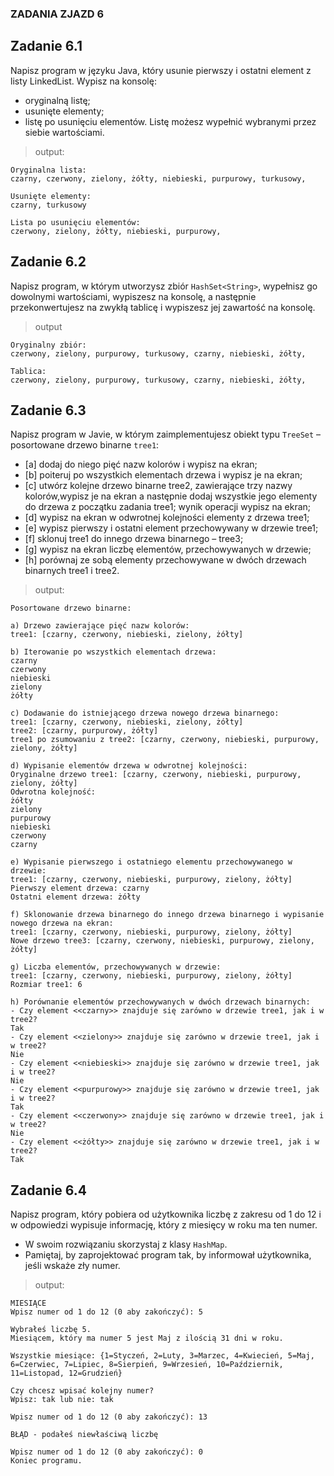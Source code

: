 ### ZADANIA ZJAZD 6

## Zadanie 6.1

Napisz program w języku Java, który usunie pierwszy i ostatni element z listy LinkedList. 
Wypisz na konsolę:
- oryginalną listę;
- usunięte elementy;
- listę po usunięciu elementów.
Listę możesz wypełnić wybranymi przez siebie wartościami.

> output:
```shell
Oryginalna lista:
czarny, czerwony, zielony, żółty, niebieski, purpurowy, turkusowy,

Usunięte elementy:
czarny, turkusowy

Lista po usunięciu elementów:
czerwony, zielony, żółty, niebieski, purpurowy,
```

## Zadanie 6.2

Napisz program, w którym utworzysz zbiór `HashSet<String>`, wypełnisz go dowolnymi wartościami, wypiszesz na konsolę, a następnie przekonwertujesz na zwykłą tablicę i wypiszesz jej zawartość na konsolę.

> output
```shell
Oryginalny zbiór:
czerwony, zielony, purpurowy, turkusowy, czarny, niebieski, żółty,

Tablica:
czerwony, zielony, purpurowy, turkusowy, czarny, niebieski, żółty,
```

## Zadanie 6.3

Napisz program w Javie, w którym zaimplementujesz obiekt typu `TreeSet` – posortowane drzewo binarne `tree1`:
 - [a] dodaj do niego pięć nazw kolorów i wypisz na ekran;
 - [b] poiteruj po wszystkich elementach drzewa i wypisz je na ekran;
 - [c] utwórz kolejne drzewo binarne tree2, zawierające trzy nazwy kolorów,wypisz je na ekran a następnie dodaj wszystkie jego elementy do drzewa z początku zadania tree1; wynik operacji wypisz na ekran;
 - [d] wypisz na ekran w odwrotnej kolejności elementy z drzewa tree1;
 - [e] wypisz pierwszy i ostatni element przechowywany w drzewie tree1;
 - [f] sklonuj tree1 do innego drzewa binarnego – tree3;
 - [g] wypisz na ekran liczbę elementów, przechowywanych w drzewie;
 - [h] porównaj ze sobą elementy przechowywane w dwóch drzewach binarnych tree1 i tree2.

> output:
```shell
Posortowane drzewo binarne:

a) Drzewo zawierające pięć nazw kolorów:
tree1: [czarny, czerwony, niebieski, zielony, żółty]

b) Iterowanie po wszystkich elementach drzewa:
czarny
czerwony
niebieski
zielony
żółty

c) Dodawanie do istniejącego drzewa nowego drzewa binarnego:
tree1: [czarny, czerwony, niebieski, zielony, żółty]
tree2: [czarny, purpurowy, żółty]
tree1 po zsumowaniu z tree2: [czarny, czerwony, niebieski, purpurowy, zielony, żółty]

d) Wypisanie elementów drzewa w odwrotnej kolejności:
Oryginalne drzewo tree1: [czarny, czerwony, niebieski, purpurowy, zielony, żółty]
Odwrotna kolejność:
żółty
zielony
purpurowy
niebieski
czerwony
czarny

e) Wypisanie pierwszego i ostatniego elementu przechowywanego w drzewie:
tree1: [czarny, czerwony, niebieski, purpurowy, zielony, żółty]
Pierwszy element drzewa: czarny
Ostatni element drzewa: żółty

f) Sklonowanie drzewa binarnego do innego drzewa binarnego i wypisanie nowego drzewa na ekran:
tree1: [czarny, czerwony, niebieski, purpurowy, zielony, żółty]
Nowe drzewo tree3: [czarny, czerwony, niebieski, purpurowy, zielony, żółty]

g) Liczba elementów, przechowywanych w drzewie:
tree1: [czarny, czerwony, niebieski, purpurowy, zielony, żółty]
Rozmiar tree1: 6

h) Porównanie elementów przechowywanych w dwóch drzewach binarnych:
- Czy element <<czarny>> znajduje się zarówno w drzewie tree1, jak i w tree2?
Tak
- Czy element <<zielony>> znajduje się zarówno w drzewie tree1, jak i w tree2?
Nie
- Czy element <<niebieski>> znajduje się zarówno w drzewie tree1, jak i w tree2?
Nie
- Czy element <<purpurowy>> znajduje się zarówno w drzewie tree1, jak i w tree2?
Tak
- Czy element <<czerwony>> znajduje się zarówno w drzewie tree1, jak i w tree2?
Nie
- Czy element <<żółty>> znajduje się zarówno w drzewie tree1, jak i w tree2?
Tak
```

## Zadanie 6.4

Napisz program, który pobiera od użytkownika liczbę z zakresu od 1 do 12 i w odpowiedzi wypisuje informację, który z miesięcy w roku ma ten numer.
- W swoim rozwiązaniu skorzystaj z klasy `HashMap`.
- Pamiętaj, by zaprojektować program tak, by informował użytkownika, jeśli wskaże zły numer.

> output:
```shell
MIESIĄCE
Wpisz numer od 1 do 12 (0 aby zakończyć): 5

Wybrałeś liczbę 5.
Miesiącem, który ma numer 5 jest Maj z ilością 31 dni w roku.

Wszystkie miesiące: {1=Styczeń, 2=Luty, 3=Marzec, 4=Kwiecień, 5=Maj, 6=Czerwiec, 7=Lipiec, 8=Sierpień, 9=Wrzesień, 10=Październik, 11=Listopad, 12=Grudzień}

Czy chcesz wpisać kolejny numer?
Wpisz: tak lub nie: tak

Wpisz numer od 1 do 12 (0 aby zakończyć): 13

BŁĄD - podałeś niewłaściwą liczbę

Wpisz numer od 1 do 12 (0 aby zakończyć): 0
Koniec programu.
```
